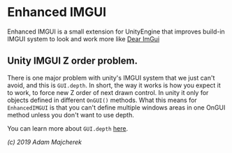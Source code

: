 # Enhanced IMGUI

Enhanced IMGUI is a small extension for UnityEngine that improves build-in IMGUI system to look and work more like [Dear ImGui](https://github.com/ocornut/imgui)

## Unity IMGUI Z order problem.

There is one major problem with unity's IMGUI system that we just can't avoid, and this is `GUI.depth`. In short, the way it works is how you expect it to work, to force new Z order of next drawn control. In unity it only for objects defined in different `OnGUI()` methods. What this means for `EnhancedIMGUI` is that you can't define multiple windows areas in one OnGUI method unless you don't want to use depth. 

You can learn more about `GUI.depth` [here](https://docs.unity3d.com/ScriptReference/GUI-depth.html).

*(c) 2019 Adam Majcherek*
